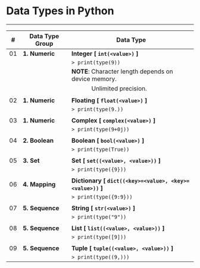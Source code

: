 # Data Types in Python
---

|  # | Data Type Group | Data Type                                                 |
|----|-----------------|-----------------------------------------------------------|
| 01 | **1. Numeric**  | **Integer [ `int(<value>)` ]**                            |
|    |                 | <code>> print(type(9))</code>                             |
|    |                 | **NOTE**: Character length depends on device memory.      |
|    |                 | &nbsp; &ensp; &ensp; &emsp; Unlimited precision.          |
|    |                 |                                                           |
| 02 | **1. Numeric**  | **Floating [ `float(<value>)` ]**                         |
|    |                 | `> print(type(9.))`                                       |
|    |                 |                                                           |
| 03 | **1. Numeric**  | **Complex [ `complex(<value>)` ]**                        |
|    |                 | `> print(type(9+0j))`                                     |
|    |                 |                                                           |
| 04 | **2. Boolean**  | **Boolean [ `bool(<value>)` ]**                           |
|    |                 | `> print(type(True))`                                     |
|    |                 |                                                           |
| 05 | **3. Set**      | **Set [ `set((<value>, <value>))` ]**                     |
|    |                 | `> print(type({9}))`                                      |
|    |                 |                                                           |
| 06 | **4. Mapping**  | **Dictionary [ `dict((<key>=<value>, <key>=<value>))` ]** |
|    |                 | `> print(type({9:9}))`                                    |
|    |                 |                                                           |
| 07 | **5. Sequence** | **String [ `str(<value>)` ]**                             |
|    |                 | `> print(type("9"))`                                      |
|    |                 |                                                           |
| 08 | **5. Sequence** | **List [ `list((<value>, <value>))` ]**                   |
|    |                 | `> print(type([9]))`                                      |
|    |                 |                                                           |
| 09 | **5. Sequence** | **Tuple [ `tuple((<value>, <value>))` ]**                 |
|    |                 | `> print(type((9,)))`                                     |
